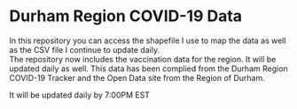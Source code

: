 # Durham Region COVID-19 Data
In this repository you can access the shapefile I use to map the data as well as the CSV file I continue to update daily.  
The repository now includes the vaccination data for the region.  It will be updated daily as well.
This data has been complied from the Durham Region COVID-19 Tracker and the Open Data site from the Region of Durham.

It will be updated daily by 7:00PM EST
